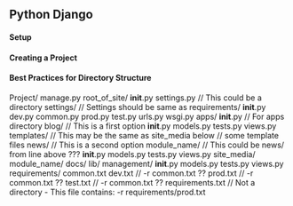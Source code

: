 ## Python Django

#### Setup



#### Creating a Project



#### Best Practices for Directory Structure
Project/
	manage.py
	root_of_site/
		__init__.py
		settings.py // This could be a directory
		settings/   // Settings should be same as requirements/
			__init__.py
			dev.py
			common.py
			prod.py
			test.py
		urls.py
		wsgi.py
		apps/
			__init__.py // For apps directory
			blog/              // This is a first option
				__init__.py
				models.py
				tests.py
				views.py
				templates/     // This may be the same as site_media below
					// some template files
			news/              // This is a second option
				module_name/   // This could be news/ from line above ???
					__init__.py
					models.py
					tests.py
					views.py
				site_media/
					module_name/
				docs/
		lib/
			management/
				__init__.py
				models.py
				tests.py
				views.py
	requirements/
		common.txt
		dev.txt      // -r common.txt ??
		prod.txt     // -r common.txt ??
		test.txt     // -r common.txt ??
	requirements.txt // Not a directory - This file contains: -r requirements/prod.txt

